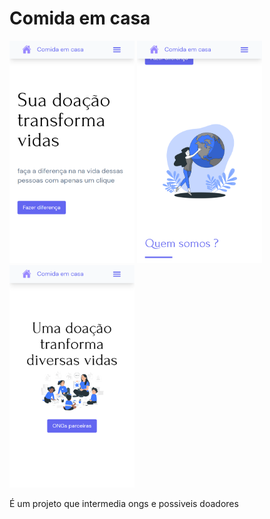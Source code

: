 # Comida em casa

<span>
<img src="./src/assets/images/screenshots/1.png" width="200" title="Home">
<img src="./src/assets/images/screenshots/2.png" width="200" title="Home">
<img src="./src/assets/images/screenshots/3.png" width="200" title="Home">
</span>

É um projeto que intermedia ongs e possiveis doadores

